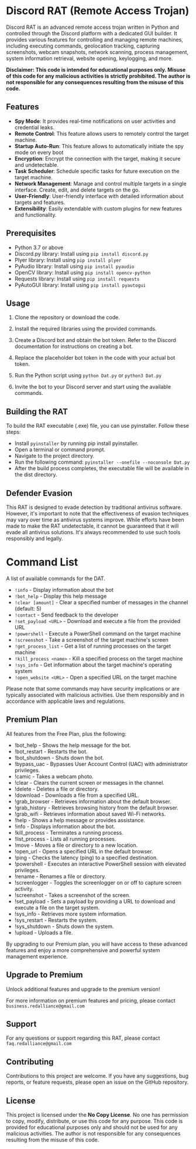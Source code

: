 # Discord RAT (Remote Access Trojan) 

Discord RAT is an advanced remote access trojan written in Python and controlled through the Discord platform with a dedicated GUI builder. It provides various features for controlling and managing remote machines, including executing commands, geolocation tracking, capturing screenshots, webcam snapshots, network scanning, process management, system information retrieval, website opening, keylogging, and more.

**Disclaimer: This code is intended for educational purposes only. Misuse of this code for any malicious activities is strictly prohibited. The author is not responsible for any consequences resulting from the misuse of this code.**

## Features

- **Spy Mode**: It provides real-time notifications on user activities and credential leaks.
- **Remote Control**: This feature allows users to remotely control the target machine.
- **Startup Auto-Run**: This feature allows to automatically initiate the spy mode on every boot
- **Encryption**: Encrypt the connection with the target, making it secure and undetectable.
- **Task Scheduler**: Schedule specific tasks for future execution on the target machine.
- **Network Management**: Manage and control multiple targets in a single interface. Create, edit, and delete targets on the go.
- **User-Friendly**: User-friendly interface with detailed information about targets and features.
- **Extensibility**: Easily extendable with custom plugins for new features and functionality.

## Prerequisites

- Python 3.7 or above
- Discord.py library: Install using `pip install discord.py`
- Plyer library: Install using `pip install plyer`
- PyAudio library: Install using `pip install pyaudio`
- OpenCV library: Install using `pip install opencv-python`
- Requests library: Install using `pip install requests`
- PyAutoGUI library: Install using `pip install pyautogui`

## Usage

1. Clone the repository or download the code.

2. Install the required libraries using the provided commands.

3. Create a Discord bot and obtain the bot token. Refer to the Discord documentation for instructions on creating a bot.

4. Replace the placeholder bot token in the code with your actual bot token.

5. Run the Python script using `python Dat.py` or `python3 Dat.py`

6. Invite the bot to your Discord server and start using the available commands.

## Building the RAT
 
To build the RAT executable (.exe) file, you can use pyinstaller. Follow these steps:

- Install `pyinstaller` by running pip install pyinstaller.
- Open a terminal or command prompt.
- Navigate to the project directory.
- Run the following command: `pyinstaller --onefile --noconsole Dat.py`
- After the build process completes, the executable file will be available in the dist directory.

## Defender Evasion

This RAT is designed to evade detection by traditional antivirus software. However, it's important to note that the effectiveness of evasion techniques may vary over time as antivirus systems improve. While efforts have been made to make the RAT undetectable, it cannot be guaranteed that it will evade all antivirus solutions. It's always recommended to use such tools responsibly and legally.

# Command List

 A list of available commands for the DAT.

- `!info` - Display information about the bot
- `!bot_help` - Display this help message
- `!clear [amount]` - Clear a specified number of messages in the channel (default: 5)
- `!contact` - Send feedback to the developer
- `!set_payload <URL>` - Download and execute a file from the provided URL
- `!powershell` - Execute a PowerShell command on the target machine
- `!screenshot` - Take a screenshot of the target machine's screen
- `!get_process_list` - Get a list of running processes on the target machine
- `!kill_process <name>` - Kill a specified process on the target machine
- `!sys_info` - Get information about the target machine's operating system
- `!open_website <URL>` - Open a specified URL on the target machine

Please note that some commands may have security implications or are typically associated with malicious activities. Use them responsibly and in accordance with applicable laws and regulations.

## Premium Plan

 All features from the Free Plan, plus the following:

- !bot_help          - Shows the help message for the bot.
- !bot_restart       - Restarts the bot.
- !bot_shutdown      - Shuts down the bot.
- !bypass_uac        - Bypasses User Account Control (UAC) with administrator privileges.
- !camic             - Takes a webcam photo.
- !clear             - Clears the current screen or messages in the channel.
- !delete            - Deletes a file or directory.
- !download          - Downloads a file from a specified URL.
- !grab_browser      - Retrieves information about the default browser.
- !grab_history      - Retrieves browsing history from the default browser.
- !grab_wifi         - Retrieves information about saved Wi-Fi networks.
- !help              - Shows a help message or provides assistance.
- !info              - Displays information about the bot.
- !kill_process      - Terminates a running process.
- !list_process      - Lists all running processes.
- !move              - Moves a file or directory to a new location.
- !open_url          - Opens a specified URL in the default browser.
- !ping              - Checks the latency (ping) to a specified destination.
- !powershell        - Executes an interactive PowerShell session with elevated privileges.
- !rename            - Renames a file or directory.
- !screenlogger      - Toggles the screenlogger on or off to capture screen activity.
- !screenshot        - Takes a screenshot of the screen.
- !set_payload       - Sets a payload by providing a URL to download and execute a file on the target system.
- !sys_info          - Retrieves more system information.
- !sys_restart       - Restarts the system.
- !sys_shutdown      - Shuts down the system.
- !upload            - Uploads a file.



By upgrading to our Premium plan, you will have access to these advanced features and enjoy a more comprehensive and powerful system management experience.

## Upgrade to Premium

Unlock additional features and upgrade to the premium version!

For more information on premium features and pricing, please contact `business.redalliance@gmail.com`

## Support

For any questions or support regarding this RAT, please contact `faq.redalliance@gmail.com`

## Contributing

Contributions to this project are welcome. If you have any suggestions, bug reports, or feature requests, please open an issue on the GitHub repository.

## License

This project is licensed under the **No Copy License**. No one has permission to copy, modify, distribute, or use this code for any purpose. This code is provided for educational purposes only and should not be used for any malicious activities. The author is not responsible for any consequences resulting from the misuse of this code.
